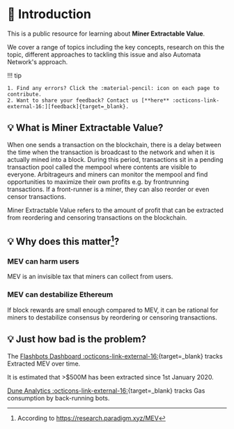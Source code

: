 # :beginner: Introduction

<!-- ![](/assets/mev_wiki.png) -->

This is a public resource for learning about **Miner Extractable Value**.

We cover a range of topics including the key concepts, research on this the topic, different approaches to tackling this issue and also Automata Network's approach.

!!! tip

    1. Find any errors? Click the :material-pencil: icon on each page to contribute.
    2. Want to share your feedback? Contact us [**here** :octicons-link-external-16:][feedback]{target=_blank}. 

## :bulb: What is Miner Extractable Value?
When one sends a transaction on the blockchain, there is a delay between the time when the transaction is broadcast to the network and when it is actually mined into a block. During this period, transactions sit in a pending transaction pool called the mempool where contents are visible to everyone. Arbitrageurs and miners can monitor the mempool and find opportunities to maximize their own profits e.g. by frontrunning transactions. If a front-runner is a miner, they can also reorder or even censor transactions.

Miner Extractable Value refers to the amount of profit that can be extracted from reordering and censoring transactions on the blockchain.

## :bulb: Why does this matter[^1]?

### MEV can harm users

MEV is an invisible tax that miners can collect from users.

### MEV can destabilize Ethereum

If block rewards are small enough compared to MEV, it can be rational for miners to destabilize consensus by reordering or censoring transactions.

## :bulb: Just how bad is the problem?

The [Flashbots Dashboard :octicons-link-external-16:][flashbot-dashboard]{target=_blank} tracks Extracted MEV over time.

It is estimated that >$500M has been extracted since 1st January 2020.

[Dune Analytics :octicons-link-external-16:][dune-analytics]{target=_blank} tracks Gas consumption by back-running bots. 

[flashbot-dashboard]: https://explore.flashbots.net
[dune-analytics]: https://duneanalytics.com/phabc/backrunning-bots-gas-consumption
[feedback]: https://us2.list-manage.com/survey?u=ffeae60ea2fcc1c9fe0f8ce40&id=8d7d318a72&attribution=false

[^1]: According to <https://research.paradigm.xyz/MEV>
